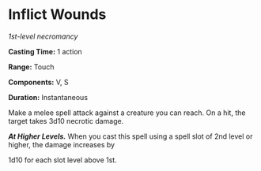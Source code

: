<title>Inflict Wounds</title>

# Inflict Wounds

_1st-level necromancy_

**Casting Time:** 1 action

**Range:** Touch

**Components:** V, S

**Duration:** Instantaneous

Make a melee spell attack against a creature
you can reach. On a hit, the target takes
3d10 necrotic damage.

_**At Higher Levels.**_ When you cast this
spell using a spell slot of 2nd level or
higher, the damage increases by

1d10 for each slot level above 1st.




